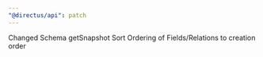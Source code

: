 ```yaml
---
"@directus/api": patch
---
```


Changed Schema getSnapshot Sort Ordering of Fields/Relations to creation order
